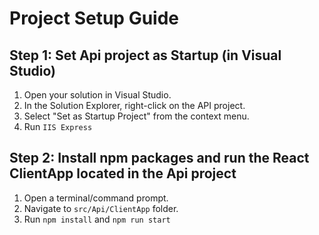 # Project Setup Guide

## Step 1: Set Api project as Startup (in Visual Studio)

1. Open your solution in Visual Studio.
2. In the Solution Explorer, right-click on the API project.
3. Select "Set as Startup Project" from the context menu.
4. Run `IIS Express`

## Step 2: Install npm packages and run the React ClientApp located in the Api project

1. Open a terminal/command prompt.
2. Navigate to `src/Api/ClientApp` folder.
3. Run `npm install` and `npm run start` 
